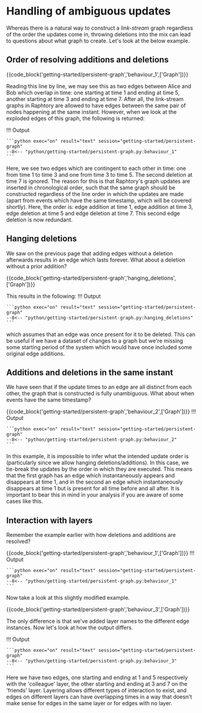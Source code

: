 # Handling of ambiguous updates

Whereas there is a natural way to construct a _link-stream_ graph regardless of the order the updates come in, throwing deletions into the mix can lead to questions about what graph to create. Let's look at the below example. 

## Order of resolving additions and deletions

{{code_block('getting-started/persistent-graph','behaviour_1',['Graph'])}}

Reading this line by line, we may see this as two edges between Alice and Bob which overlap in time: one starting at time 1 and ending at time 5, another starting at time 3 and ending at time 7. After all, the link-stream graphs in Raphtory are allowed to have edges between the same pair of nodes happening at the same instant. However, when we look at the exploded edges of this graph, the following is returned:

!!! Output

    ```python exec="on" result="text" session="getting-started/persistent-graph"
    --8<-- "python/getting-started/persistent-graph.py:behaviour_1"
    ```

Here, we see two edges which are contingent to each other in time: one from time 1 to time 3 and one from time 3 to time 5. The second deletion at time 7 is ignored. The reason for this is that Raphtory's graph updates are inserted in chronological order, such that the same graph should be constructed regardless of the line order in which the updates are made (apart from events which have the same timestamp, which will be covered shortly). Here, the order is: edge addition at time 1, edge addition at time 3, edge deletion at time 5 and edge deletion at time 7. This second edge deletion is now redundant.

## Hanging deletions

We saw on the previous page that adding edges without a deletion afterwards results in an edge which lasts forever. What about a deletion without a prior addition?

{{code_block('getting-started/persistent-graph','hanging_deletions',['Graph'])}}

This results in the following:
!!! Output

    ```python exec="on" result="text" session="getting-started/persistent-graph"
    --8<-- "python/getting-started/persistent-graph.py:hanging_deletions"
    ```
which assumes that an edge was once present for it to be deleted. This can be useful if we have a dataset of changes to a graph but we're missing some starting period of the system which would have once included some original edge additions.

## Additions and deletions in the same instant

We have seen that if the update times to an edge are all distinct from each other, the graph that is constructed is fully unambiguous. What about when events have the same timestamp? 

{{code_block('getting-started/persistent-graph','behaviour_2',['Graph'])}}
!!! Output

    ```python exec="on" result="text" session="getting-started/persistent-graph"
    --8<-- "python/getting-started/persistent-graph.py:behaviour_2"
    ```

In this example, it is impossible to infer what the intended update order is (particularly since we allow hanging deletions/additions). In this case, we tie-break the updates by the order in which they are executed. This means that the first graph has an edge which instantaneously appears and disappears at time 1, and in the second an edge which instantaneously disappears at time 1 but is present for all time before and all after. It is important to bear this in mind in your analysis if you are aware of some cases like this.

## Interaction with layers

Remember the example earlier with how deletions and additions are resolved?

{{code_block('getting-started/persistent-graph','behaviour_1',['Graph'])}}
!!! Output

    ```python exec="on" result="text" session="getting-started/persistent-graph"
    --8<-- "python/getting-started/persistent-graph.py:behaviour_1"
    ```

Now take a look at this slightly modified example.

{{code_block('getting-started/persistent-graph','behaviour_3',['Graph'])}}

The only difference is that we've added layer names to the different edge instances. Now let's look at how the output differs.

!!! Output

    ```python exec="on" result="text" session="getting-started/persistent-graph"
    --8<-- "python/getting-started/persistent-graph.py:behaviour_3"
    ```

Here we have two edges, one starting and ending at 1 and 5 respectively with the 'colleague' layer, the other starting and ending at 3 and 7 on the 'friends' layer. Layering allows different types of interaction to exist, and edges on different layers can have overlapping times in a way that doesn't make sense for edges in the same layer or for edges with no layer. 